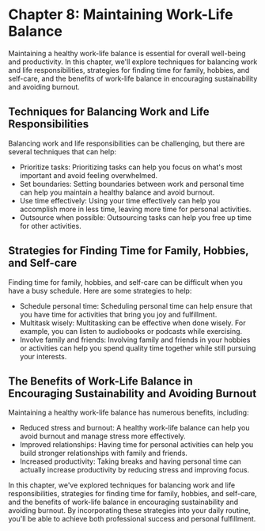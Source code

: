 Chapter 8: Maintaining Work-Life Balance
========================================

Maintaining a healthy work-life balance is essential for overall well-being and productivity. In this chapter, we'll explore techniques for balancing work and life responsibilities, strategies for finding time for family, hobbies, and self-care, and the benefits of work-life balance in encouraging sustainability and avoiding burnout.

Techniques for Balancing Work and Life Responsibilities
-------------------------------------------------------

Balancing work and life responsibilities can be challenging, but there are several techniques that can help:

* Prioritize tasks: Prioritizing tasks can help you focus on what's most important and avoid feeling overwhelmed.
* Set boundaries: Setting boundaries between work and personal time can help you maintain a healthy balance and avoid burnout.
* Use time effectively: Using your time effectively can help you accomplish more in less time, leaving more time for personal activities.
* Outsource when possible: Outsourcing tasks can help you free up time for other activities.

Strategies for Finding Time for Family, Hobbies, and Self-care
--------------------------------------------------------------

Finding time for family, hobbies, and self-care can be difficult when you have a busy schedule. Here are some strategies to help:

* Schedule personal time: Scheduling personal time can help ensure that you have time for activities that bring you joy and fulfillment.
* Multitask wisely: Multitasking can be effective when done wisely. For example, you can listen to audiobooks or podcasts while exercising.
* Involve family and friends: Involving family and friends in your hobbies or activities can help you spend quality time together while still pursuing your interests.

The Benefits of Work-Life Balance in Encouraging Sustainability and Avoiding Burnout
------------------------------------------------------------------------------------

Maintaining a healthy work-life balance has numerous benefits, including:

* Reduced stress and burnout: A healthy work-life balance can help you avoid burnout and manage stress more effectively.
* Improved relationships: Having time for personal activities can help you build stronger relationships with family and friends.
* Increased productivity: Taking breaks and having personal time can actually increase productivity by reducing stress and improving focus.

In this chapter, we've explored techniques for balancing work and life responsibilities, strategies for finding time for family, hobbies, and self-care, and the benefits of work-life balance in encouraging sustainability and avoiding burnout. By incorporating these strategies into your daily routine, you'll be able to achieve both professional success and personal fulfillment.
